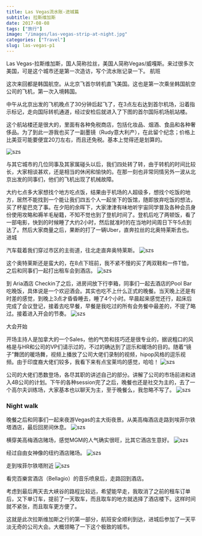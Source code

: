 ```yaml
---
title: Las Vegas流水账-进城篇
subtitle: 拉斯维加斯
date: 2017-08-08
tags: ["旅行"]
image: "/images/las-vegas-strip-at-night.jpg"
categories: ["Travel"]
slug: las-vegas-p1
---
```




Las Vegas-拉斯维加斯，国人简称拉丝，美国人简称Vegas/威嘎斯。来过很多次美国，可是这个城市还是第一次造访，写个流水账记录一下。
航班

这次来回都是韩国航空。从北京飞首尔转机直飞美国。这也是第一次乘坐韩国航空公司的飞机，第一次入境韩国。

中午从北京出发的飞机晚点了30分钟后起飞了，在3点左右达到首尔机场，沿着指示标记，走向国际转机通道，经过安检后就进入了下图的首尔国际机场航站楼。

这个航站楼还是很大的，里面有各种免税商店，包括化妆品、烟酒、食品和各种奢侈品。为了到此一游我也买了一副墨镜（Rudy意大利产），在此留个纪念；价格上比美亚可能要便宜20刀左右，而且还免税。基本上觉得还是划算的。

![szs](/images/IMG_5058.jpg)



与其它城市的几位同事及其家属碰头以后，我们四处转了转，由于转机的时间比较长，大家相谈甚欢，还是相当的休闲和愉快的。在那一刻也非常同情另外一波从北京出发的同事们，他们的飞机出现了机械故障。

大约七点多大家想找个地方吃点饭，结果由于机场的人超级多，想找个吃饭的地方，居然不能找到一个能让我们四五个人一起坐下的饭馆，随即放弃吃饭的想法，买了杯星巴克了事。在夕阳的余晖下，大家津津有味地听宇宙同学普及各种会员身份使用攻略和褥羊毛秘籍，不知不觉也到了登机时间了。登机后吃了两顿饭，看了一部电影，快到的时候睡了大约2小时，然后就准时的在当地时间周日下午5点到达了。然后大家商量之后，果断的打了一辆Uber，直奔拉丝的北奥特莱斯去也。
进城

汽车载着我们穿过市区的主街道，往北走直奔奥特莱斯。
![szs](/images/IMG_5061.jpg)



这个奥特莱斯还是蛮大的，在8点下班前，我不紧不慢的买了两双鞋和一件T恤，之后和同事们一起打出租车会到酒店。
![szs](/images/IMG_5063.jpg)



到 Aria酒店 Checkin了之后，进房间放下行李箱，同事们一起去酒店的Pool Bar吃晚饭，具体说是一个欢迎酒会。其实也吃不上什么正式的晚餐。当天晚上还是有时差的感觉，到晚上3点才昏昏睡去，睡了4个小时。早晨起来感觉还行，起床后完成了会议登记，接着去吃早餐，早餐是我吃过的所有会务餐中最差的，不提了略过。接着进入开会的节奏。
![szs](/images/IMG_5066.jpg)


大会开始

开场主持人是加拿大的一个Sales，他的气势和技巧还是很专业的，据说粗口的风格是与HR和公司的VP们请示过的，不过的确达到了逗乐和暖场的目的。随着“镜子”舞团的暖场舞，视频上播放了公司大佬们录制的视频，hipop风格的逗乐视频。由于印度裔大佬们较多，我看下来有点宝莱坞的感觉，哈哈！
![szs](/images/IMG_5068.jpg)



公司的大佬们悉数登场，各尽其职的讲述自己的部分。讲解了公司的市场前进和进入4B公司的计划。下午的各种session完了之后，晚餐也还是社交为主的，去了一个高尔夫训练场，大家基本也以聊天为主，至于晚餐么，我忽略不写了。
![szs](/images/las-grand-canyon-np.jpg)

### Night walk

晚餐之后和同事们一起来夜游Vegas的主大街夜景。从美高梅酒店走路到埃菲尔铁塔酒店，最后回房间休息。
![szs](/images/IMG_5077.jpg)


横穿美高梅酒店赌场，感觉MGM的人气确实很旺，比其它酒店生意好。
![szs](/images/IMG_5083.jpg)


经过自由女神像的纽约酒店赌场。
![szs](/images/IMG_5088.jpg)


走到埃菲尔铁塔附近
![szs](/images/IMG_5109.jpg)


看完百樂宮酒店（Bellagio）的音乐喷泉后，走路回到酒店。

考虑到最后两天去大峡谷的路程比较远，希望能早走，我取消了之前的租车订单后，又下单订车，提前了一天取车，而且取车的地方就选择了酒店楼下。这样时间就不紧张，而且取车更方便了。

这就是此次拉斯维加斯之行的第一部分，航班安全顺利到达，进城后参加了一天平淡无奇的公司大会。大概领略了一下这个极致的城市。


